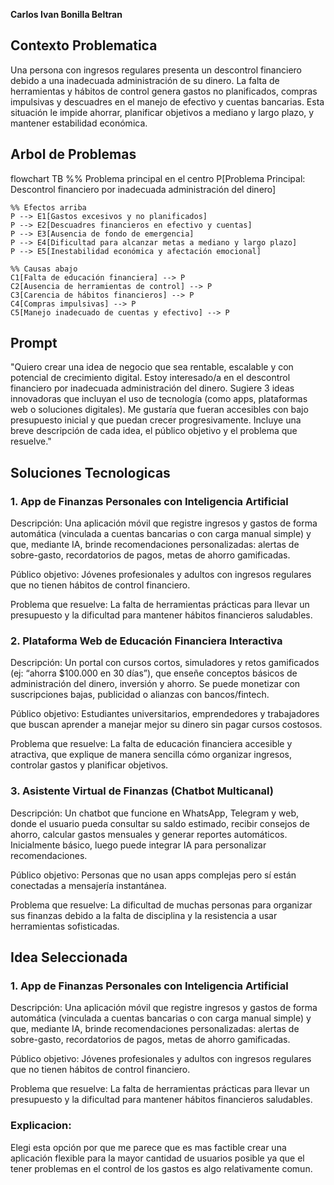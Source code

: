 **Carlos Ivan Bonilla Beltran**

## Contexto Problematica

Una persona con ingresos regulares presenta un descontrol financiero debido a una inadecuada administración de su dinero. La falta de herramientas y hábitos de control genera gastos no planificados, compras impulsivas y descuadres en el manejo de efectivo y cuentas bancarias. Esta situación le impide ahorrar, planificar objetivos a mediano y largo plazo, y mantener estabilidad económica.

## Arbol de Problemas

flowchart TB
    %% Problema principal en el centro
    P[Problema Principal: <br/> Descontrol financiero por inadecuada administración del dinero]

    %% Efectos arriba
    P --> E1[Gastos excesivos y no planificados]
    P --> E2[Descuadres financieros en efectivo y cuentas]
    P --> E3[Ausencia de fondo de emergencia]
    P --> E4[Dificultad para alcanzar metas a mediano y largo plazo]
    P --> E5[Inestabilidad económica y afectación emocional]

    %% Causas abajo
    C1[Falta de educación financiera] --> P
    C2[Ausencia de herramientas de control] --> P
    C3[Carencia de hábitos financieros] --> P
    C4[Compras impulsivas] --> P
    C5[Manejo inadecuado de cuentas y efectivo] --> P

## Prompt

"Quiero crear una idea de negocio que sea rentable, escalable y con potencial de crecimiento digital. Estoy interesado/a en el descontrol financiero por inadecuada administración del dinero. Sugiere 3 ideas innovadoras que incluyan el uso de tecnología (como apps, plataformas web o soluciones digitales). Me gustaría que fueran accesibles con bajo presupuesto inicial y que puedan crecer progresivamente. Incluye una breve descripción de cada idea, el público objetivo y el problema que resuelve."

## Soluciones Tecnologicas

### 1. App de Finanzas Personales con Inteligencia Artificial

Descripción:
Una aplicación móvil que registre ingresos y gastos de forma automática (vinculada a cuentas bancarias o con carga manual simple) y que, mediante IA, brinde recomendaciones personalizadas: alertas de sobre-gasto, recordatorios de pagos, metas de ahorro gamificadas.

Público objetivo:
Jóvenes profesionales y adultos con ingresos regulares que no tienen hábitos de control financiero.

Problema que resuelve:
La falta de herramientas prácticas para llevar un presupuesto y la dificultad para mantener hábitos financieros saludables.

### 2. Plataforma Web de Educación Financiera Interactiva

Descripción:
Un portal con cursos cortos, simuladores y retos gamificados (ej: “ahorra $100.000 en 30 días”), que enseñe conceptos básicos de administración del dinero, inversión y ahorro. Se puede monetizar con suscripciones bajas, publicidad o alianzas con bancos/fintech.

Público objetivo:
Estudiantes universitarios, emprendedores y trabajadores que buscan aprender a manejar mejor su dinero sin pagar cursos costosos.

Problema que resuelve:
La falta de educación financiera accesible y atractiva, que explique de manera sencilla cómo organizar ingresos, controlar gastos y planificar objetivos.

### 3. Asistente Virtual de Finanzas (Chatbot Multicanal)

Descripción:
Un chatbot que funcione en WhatsApp, Telegram y web, donde el usuario pueda consultar su saldo estimado, recibir consejos de ahorro, calcular gastos mensuales y generar reportes automáticos. Inicialmente básico, luego puede integrar IA para personalizar recomendaciones.

Público objetivo:
Personas que no usan apps complejas pero sí están conectadas a mensajería instantánea.

Problema que resuelve:
La dificultad de muchas personas para organizar sus finanzas debido a la falta de disciplina y la resistencia a usar herramientas sofisticadas.

## Idea Seleccionada

### 1. App de Finanzas Personales con Inteligencia Artificial

Descripción:
Una aplicación móvil que registre ingresos y gastos de forma automática (vinculada a cuentas bancarias o con carga manual simple) y que, mediante IA, brinde recomendaciones personalizadas: alertas de sobre-gasto, recordatorios de pagos, metas de ahorro gamificadas.

Público objetivo:
Jóvenes profesionales y adultos con ingresos regulares que no tienen hábitos de control financiero.

Problema que resuelve:
La falta de herramientas prácticas para llevar un presupuesto y la dificultad para mantener hábitos financieros saludables.

### Explicacion:
Elegi esta opción por que me parece que es mas factible crear una aplicación flexible para la mayor cantidad de usuarios posible ya que el tener problemas en el control de los gastos es algo relativamente comun.
